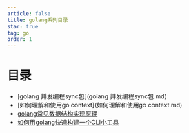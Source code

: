 ```yaml
---
article: false
title: golang系列目录
star: true
tag: go
order: 1
---
```


# 目录

- [golang 并发编程sync包](golang 并发编程sync包.md)
- [如何理解和使用go context](如何理解和使用go context.md)
- [golang常见数据结构实现原理](Goalng%20常见数据结构实现原理.md)
- [如何用golang快速构建一个CLI小工具](如何用Golang快速构建一个CLI小工具.md)